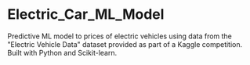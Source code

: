 # Electric_Car_ML_Model
Predictive ML model to prices of electric vehicles using data from the "Electric Vehicle Data" dataset provided as part of a Kaggle competition. Built with Python and Scikit-learn.
